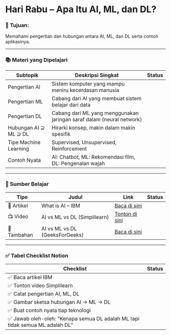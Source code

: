 # Hari Rabu – Apa Itu AI, ML, dan DL?

### 🎯 Tujuan:

Memahami pengertian dan hubungan antara AI, ML, dan DL serta contoh aplikasinya.

---

### 📚 Materi yang Dipelajari

| Subtopik | Deskripsi Singkat | Status |
| --- | --- | --- |
| Pengertian AI | Sistem komputer yang mampu meniru kecerdasan manusia |  |
| Pengertian ML | Cabang dari AI yang membuat sistem belajar dari data |  |
| Pengertian DL | Cabang dari ML yang menggunakan jaringan saraf dalam (neural network) |  |
| Hubungan AI ⊇ ML ⊇ DL | Hirarki konsep, makin dalam makin spesifik |  |
| Tipe Machine Learning | Supervised, Unsupervised, Reinforcement |  |
| Contoh Nyata | AI: Chatbot, ML: Rekomendasi film, DL: Pengenalan wajah |  |

---

### 🔗 Sumber Belajar

| Tipe | Judul | Link | Status |
| --- | --- | --- | --- |
| 📄 Artikel | What is AI – IBM | [Baca di sini](https://www.ibm.com/cloud/learn/what-is-artificial-intelligence) |  |
| 📺 Video | AI vs ML vs DL (Simplilearn) | [Tonton di sini](https://www.youtube.com/watch?v=YcT1t5pzxog) |  |
| 📄 Tambahan | AI vs ML vs DL (GeeksForGeeks) | [Baca di sini](https://www.geeksforgeeks.org/difference-between-ai-ml-and-dl/) |  |

---

### ✅ Tabel Checklist Notion

| Checklist | Status |
| --- | --- |
| ✅ Baca artikel IBM |  |
| ✅ Tonton video Simplilearn |  |
| ✅ Catat pengertian AI, ML, DL |  |
| ✅ Gambar sketsa hubungan AI → ML → DL |  |
| ✅ Buat contoh nyata tiap teknologi |  |
| ✅ Jawab oleh-oleh: “Kenapa semua DL adalah ML tapi tidak semua ML adalah DL” |  |
